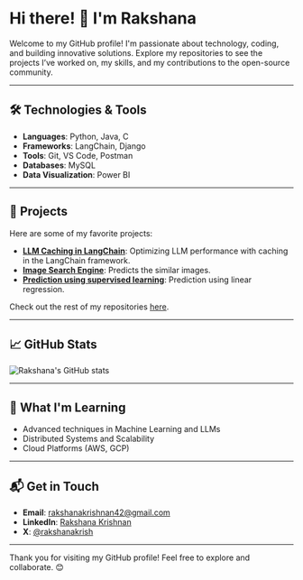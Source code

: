 # Hi there! 👋 I'm Rakshana 

Welcome to my GitHub profile! I'm passionate about technology, coding, and building innovative solutions. Explore my repositories to see the projects I’ve worked on, my skills, and my contributions to the open-source community.

---

## 🛠️ Technologies & Tools

- **Languages**: Python, Java, C  
- **Frameworks**: LangChain, Django 
- **Tools**: Git, VS Code, Postman  
- **Databases**: MySQL
- **Data Visualization**: Power BI

---

## 🌟 Projects

Here are some of my favorite projects:

- [**LLM Caching in LangChain**](https://github.com/rakshanakrish/LLM-caching-in-langchain): Optimizing LLM performance with caching in the LangChain framework.  
- [**Image Search Engine**](https://github.com/rakshanakrish/ImageSearchEngine1): Predicts the similar images.  
- [**Prediction using supervised learning**](https://github.com/rakshanakrish/Prediction-using-supervised-ml-LinearRegression-): Prediction using linear regression.

Check out the rest of my repositories [here](https://github.com/rakshanakrish?tab=repositories).

---

## 📈 GitHub Stats

![Rakshana's GitHub stats](https://github-readme-stats.vercel.app/api?username=rakshanakrish&show_icons=true&theme=radical)

---

## 🚀 What I'm Learning

- Advanced techniques in Machine Learning and LLMs
- Distributed Systems and Scalability
- Cloud Platforms (AWS, GCP)

---

## 📬 Get in Touch

- **Email**: [rakshanakrishnan42@gmail.com](mailto:rakshanakrishnan42@gmail.com)
- **LinkedIn**: [Rakshana Krishnan](www.linkedin.com/in/rakshanakrishnan19)
- **X**: [@rakshanakrish](https://x.com/rakshanakrish)

---

Thank you for visiting my GitHub profile! Feel free to explore and collaborate. 😊
